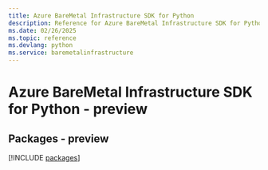 ```yaml
---
title: Azure BareMetal Infrastructure SDK for Python
description: Reference for Azure BareMetal Infrastructure SDK for Python
ms.date: 02/26/2025
ms.topic: reference
ms.devlang: python
ms.service: baremetalinfrastructure
---
```

# Azure BareMetal Infrastructure SDK for Python - preview
## Packages - preview
[!INCLUDE [packages](baremetal-infrastructure-index.md)]